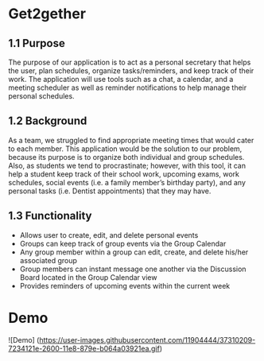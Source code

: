 # Get2gether

## 1.1 Purpose

The purpose of our application is to act as a personal secretary that helps the user, plan schedules, organize tasks/reminders, and keep track of their work. The application will use tools such as a chat, a calendar, and a meeting scheduler as well as reminder notifications to help manage their personal schedules. 

## 1.2 Background

As a team, we struggled to find appropriate meeting times that would cater to each member. This application would be the solution to our problem, because its purpose is to organize both individual and group schedules. Also, as students we tend to procrastinate; however, with this tool, it can help a student keep track of their school work, upcoming exams, work schedules, social  events (i.e. a family member’s birthday party), and any personal tasks (i.e. Dentist appointments) that they may have.
  
 
## 1.3 Functionality

+ Allows user to create, edit, and delete personal events
+ Groups can keep track of group events via the Group Calendar
+ Any group member within a group can edit, create, and delete his/her associated group
+ Group members can instant message one another via the Discussion Board located in the Group Calendar view
+ Provides reminders of upcoming events within the current week

# Demo

![Demo] (https://user-images.githubusercontent.com/11904444/37310209-7234121e-2600-11e8-879e-b064a03921ea.gif)
